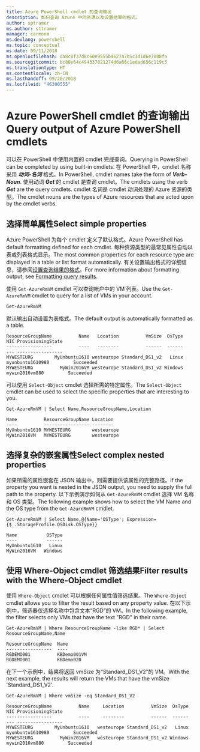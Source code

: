 ```yaml
---
title: Azure PowerShell cmdlet 的查询输出
description: 如何查询 Azure 中的资源以及设置结果的格式。
author: sptramer
ms.author: sttramer
manager: carmonm
ms.devlang: powershell
ms.topic: conceptual
ms.date: 09/11/2018
ms.openlocfilehash: da8c8f37d8c60e9555b4627a7b5c3d1d6e7888fa
ms.sourcegitcommit: bc88e64c494337821274d6a66c1edad656c119c5
ms.translationtype: HT
ms.contentlocale: zh-CN
ms.lasthandoff: 09/20/2018
ms.locfileid: "46300555"
---
```

# <a name="query-output-of-azure-powershell-cmdlets"></a><span data-ttu-id="f290a-103">Azure PowerShell cmdlet 的查询输出</span><span class="sxs-lookup"><span data-stu-id="f290a-103">Query output of Azure PowerShell cmdlets</span></span>

<span data-ttu-id="f290a-104">可以在 PowerShell 中使用内置的 cmdlet 完成查询。</span><span class="sxs-lookup"><span data-stu-id="f290a-104">Querying in PowerShell can be completed by using built-in cmdlets.</span></span> <span data-ttu-id="f290a-105">在 PowerShell 中，cmdlet 名称采用 **_动词-名词_** 格式。</span><span class="sxs-lookup"><span data-stu-id="f290a-105">In PowerShell, cmdlet names take the form of **_Verb-Noun_**.</span></span> <span data-ttu-id="f290a-106">使用动词 **_Get_** 的 cmdlet 是查询 cmdlet。</span><span class="sxs-lookup"><span data-stu-id="f290a-106">The cmdlets using the verb **_Get_** are the query cmdlets.</span></span> <span data-ttu-id="f290a-107">cmdlet 名词是 cmdlet 动词处理的 Azure 资源的类型。</span><span class="sxs-lookup"><span data-stu-id="f290a-107">The cmdlet nouns are the types of Azure resources that are acted upon by the cmdlet verbs.</span></span>

## <a name="select-simple-properties"></a><span data-ttu-id="f290a-108">选择简单属性</span><span class="sxs-lookup"><span data-stu-id="f290a-108">Select simple properties</span></span>

<span data-ttu-id="f290a-109">Azure PowerShell 为每个 cmdlet 定义了默认格式。</span><span class="sxs-lookup"><span data-stu-id="f290a-109">Azure PowerShell has default formatting defined for each cmdlet.</span></span> <span data-ttu-id="f290a-110">每种资源类型的最常见属性自动以表或列表格式显示。</span><span class="sxs-lookup"><span data-stu-id="f290a-110">The most common properties for each resource type are displayed in a table or list format automatically.</span></span> <span data-ttu-id="f290a-111">有关设置输出格式的详细信息，请参阅[设置查询结果的格式](formatting-output.md)。</span><span class="sxs-lookup"><span data-stu-id="f290a-111">For more information about formatting output, see [Formatting query results](formatting-output.md).</span></span>

<span data-ttu-id="f290a-112">使用 `Get-AzureRmVM` cmdlet 可以查询帐户中的 VM 列表。</span><span class="sxs-lookup"><span data-stu-id="f290a-112">Use the `Get-AzureRmVM` cmdlet to query for a list of VMs in your account.</span></span>

```azurepowershell-interactive
Get-AzureRmVM
```

<span data-ttu-id="f290a-113">默认输出自动设置为表格式。</span><span class="sxs-lookup"><span data-stu-id="f290a-113">The default output is automatically formatted as a table.</span></span>

```output
ResourceGroupName          Name   Location          VmSize  OsType              NIC ProvisioningState
-----------------          ----   --------          ------  ------              --- -----------------
MYWESTEURG        MyUnbuntu1610 westeurope Standard_DS1_v2   Linux myunbuntu1610980         Succeeded
MYWESTEURG          MyWin2016VM westeurope Standard_DS1_v2 Windows   mywin2016vm880         Succeeded
```

<span data-ttu-id="f290a-114">可以使用 `Select-Object` cmdlet 选择所需的特定属性。</span><span class="sxs-lookup"><span data-stu-id="f290a-114">The `Select-Object` cmdlet can be used to select the specific properties that are interesting to you.</span></span>

```azurepowershell-interactive
Get-AzureRmVM | Select Name,ResourceGroupName,Location
```

```output
Name          ResourceGroupName Location
----          ----------------- --------
MyUnbuntu1610 MYWESTEURG        westeurope
MyWin2016VM   MYWESTEURG        westeurope
```

## <a name="select-complex-nested-properties"></a><span data-ttu-id="f290a-115">选择复杂的嵌套属性</span><span class="sxs-lookup"><span data-stu-id="f290a-115">Select complex nested properties</span></span>

<span data-ttu-id="f290a-116">如果所需的属性嵌套在 JSON 输出中，则需要提供该属性的完整路径。</span><span class="sxs-lookup"><span data-stu-id="f290a-116">If the property you want is nested in the JSON output, you need to supply the full path to the property.</span></span> <span data-ttu-id="f290a-117">以下示例演示如何从 `Get-AzureRmVM` cmdlet 选择 VM 名称和 OS 类型。</span><span class="sxs-lookup"><span data-stu-id="f290a-117">The following example shows how to select the VM Name and the OS type from the `Get-AzureRmVM` cmdlet.</span></span>

```azurepowershell-interactive
Get-AzureRmVM | Select Name,@{Name='OSType'; Expression={$_.StorageProfile.OSDisk.OSType}}
```

```output
Name           OSType
----           ------
MyUnbuntu1610   Linux
MyWin2016VM   Windows
```

## <a name="filter-results-with-the-where-object-cmdlet"></a><span data-ttu-id="f290a-118">使用 Where-Object cmdlet 筛选结果</span><span class="sxs-lookup"><span data-stu-id="f290a-118">Filter results with the Where-Object cmdlet</span></span>

<span data-ttu-id="f290a-119">使用 `Where-Object` cmdlet 可以根据任何属性值筛选结果。</span><span class="sxs-lookup"><span data-stu-id="f290a-119">The `Where-Object` cmdlet allows you to filter the result based on any property value.</span></span> <span data-ttu-id="f290a-120">在以下示例中，筛选器仅选择名称中包含文本“RGD”的 VM。</span><span class="sxs-lookup"><span data-stu-id="f290a-120">In the following example, the filter selects only VMs that have the text "RGD" in their name.</span></span>

```azurepowershell-interactive
Get-AzureRmVM | Where ResourceGroupName -like RGD* | Select ResourceGroupName,Name
```

```output
ResourceGroupName  Name
-----------------  ----
RGDEMO001          KBDemo001VM
RGDEMO001          KBDemo020
```

<span data-ttu-id="f290a-121">在下一个示例中，结果将返回 vmSize 为“Standard_DS1_V2”的 VM。</span><span class="sxs-lookup"><span data-stu-id="f290a-121">With the next example, the results will return the VMs that have the vmSize 'Standard_DS1_V2'.</span></span>

```azurepowershell-interactive
Get-AzureRmVM | Where vmSize -eq Standard_DS1_V2
```

```output
ResourceGroupName          Name     Location          VmSize  OsType              NIC ProvisioningState
-----------------          ----     --------          ------  ------              --- -----------------
MYWESTEURG        MyUnbuntu1610   westeurope Standard_DS1_v2   Linux myunbuntu1610980         Succeeded
MYWESTEURG          MyWin2016VM   westeurope Standard_DS1_v2 Windows   mywin2016vm880         Succeeded
```